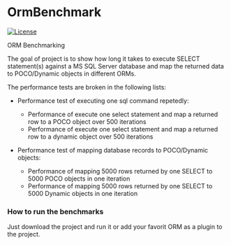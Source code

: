 # OrmBenchmark
[![License](http://img.shields.io/:license-MIT-blue.svg)](https://raw.githubusercontent.com/giacomelli/JobSharp/master/LICENSE)

ORM Benchmarking

The goal of project is to show how long it takes to execute SELECT statement(s) against a MS SQL Server database and map the returned data to POCO/Dynamic objects in different ORMs.

The performance tests are broken in the following lists:

- Performance test of executing one sql command repetedly:
	- Performance of execute one select statement and map a returned row to a POCO object over 500 iterations
	- Performance of execute one select statement and map a returned row to a dynamic object over 500 iterations

- Performance test of mapping database records to POCO/Dynamic objects:
	- Performance of mapping 5000 rows returned by one SELECT to 5000 POCO objects in one iteration
	- Performance of mapping 5000 rows returned by one SELECT to 5000 Dynamic objects in one iteration


### How to run the benchmarks ###

Just download the project and run it or add your favorit ORM as a plugin to the project.